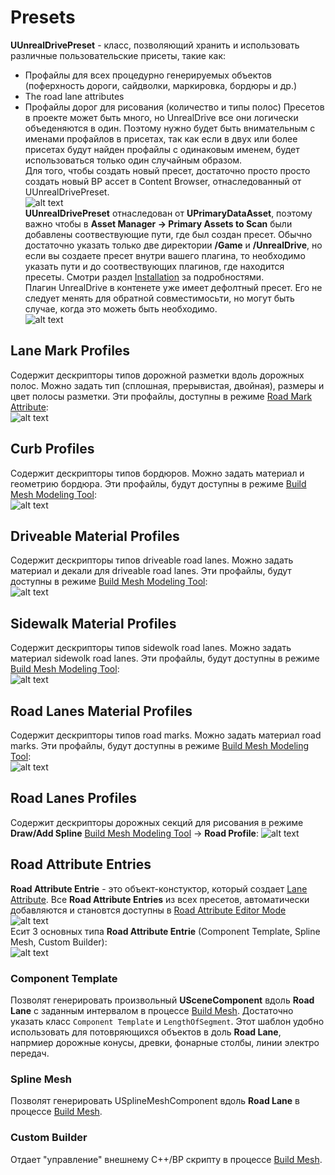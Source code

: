 # Presets

**UUnrealDrivePreset** - класс, позволяющий хранить и использовать различные пользовательские присеты, такие как:
  - Профайлы для всех процедурно генерируемых объектов (поферхность дороги, сайдволки, маркировка, бордюры и др.)
  - The road lane attributes
  - Профайлы дорог для рисования (количество и типы полос) 
Пресетов в проекте может быть много, но UnrealDrive все они логически объеденяются в один. Поэтому нужно будет быть внимательным с именами профайлов в присетах, так как если в двух или более присетах будут найден профайлы с одинаковым именем, будет использоваться только один случайным образом.  
Для того, чтобы создать новый пресет, достаточно просто просто создать новый BP ассет в Content Browser, отнаследованный от UUnrealDrivePreset.  
![alt text](img/create-preset.gif)  
**UUnrealDrivePreset** отнаследован от **UPrimaryDataAsset**, поэтому важно чтобы в  **Asset Manager -> Primary Assets to Scan** были добавлены соотвествующие пути, где был создан пресет. Обычно достаточно указать только две директории **/Game** и **/UnrealDrive**, но если вы создаете пресет внутри вашего плагина, то необходимо указать пути и до соотвествующих плагинов, где находится пресеты. Смотри раздел [Installation](Installation.md) за подробностями.  
Плагин UnrealDrive в контенете уже имеет дефолтный пресет. Его не следует менять для обратной совместимосьти, но могут быть случае, когда это можеть быть необходимо.  
![alt text](img/default-preset.png)  

## Lane Mark Profiles
Содержит дескрипторы типов дорожной разметки вдоль дорожных полос. Можно задать тип (сплошная, прерывистая, двойная), размеры и цвет полосы разметки. Эти профайлы, доступны в режиме [Road Mark Attribute](EditorModes.md#road-mark-attribute):   
![alt text](img/preset-mark.png)  

## Curb Profiles
Содержит дескрипторы типов бордюров. Можно задать материал и геометрию бордюра. Эти профайлы, будут доступны в режиме [Build Mesh Modeling Tool](ProcedureGenerationTool.md):  
![alt text](img/preset-curb.png)

## Driveable Material Profiles
Содержит дескрипторы типов driveable road lanes. Можно задать материал и декали для driveable road lanes. Эти профайлы, будут доступны в режиме [Build Mesh Modeling Tool](ProcedureGenerationTool.md):  
![alt text](img/preset-driveable.png)

## Sidewalk Material Profiles
Содержит дескрипторы типов sidewolk road lanes. Можно задать материал sidewolk road lanes. Эти профайлы, будут доступны в режиме [Build Mesh Modeling Tool](ProcedureGenerationTool.md):  
![alt text](img/preset-sidewolk.png)

## Road Lanes Material Profiles
Содержит дескрипторы типов road marks. Можно задать материал road marks. Эти профайлы, будут доступны в режиме [Build Mesh Modeling Tool](ProcedureGenerationTool.md):  
![alt text](img/preset-mark-mat.png)

## Road Lanes Profiles
Содержит дескрипторы дорожных секций для рисования в режиме **Draw/Add Spline** [Build Mesh Modeling Tool](DrawTool.md#lane-source) -> **Road Profile**: 
![alt text](img/preset-lanes.png)

## Road Attribute Entries
**Road Attribute Entrie** - это объект-констуктор, который создает [Lane Attribute](RoadModel.md#lane-attributes). Все **Road Attribute Entries** из всех пресетов, автоматически добавляются и становтся доступны в [Road Attribute Editor Mode](EditorModes.md#attribute-modes)  
![alt text](img/preset-attributes.png)  
Есит 3 основных типа **Road Attribute Entrie** (Component Template, Spline Mesh, Custom Builder):  
![alt text](img/entry-type.png)  

### Component Template
Позволят генерировать произвольный **USceneComponent** вдоль **Road Lane** с заданным интервалом в процессе [Build Mesh](ProcedureGenerationTool.md).
Достаточно указать класс ```Component Template``` и ```LengthOfSegment```. Этот шаблон удобно использовать для потовряющихся объектов в доль **Road Lane**, напрмиер дорожные конусы, древки, фонарные столбы, линии электро передач.

### Spline Mesh
Позволят генерировать USplineMeshComponent вдоль **Road Lane**  в процессе [Build Mesh](ProcedureGenerationTool.md).

### Custom Builder
Отдает "управление" внешнему С++/BP скрипту  в процессе [Build Mesh](ProcedureGenerationTool.md).